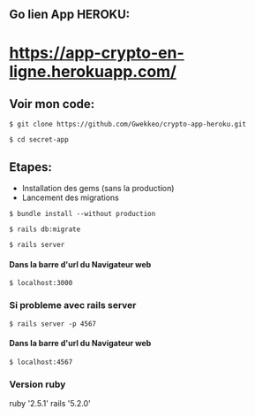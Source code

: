 ## Go lien App HEROKU:
# https://app-crypto-en-ligne.herokuapp.com/

## Voir mon code:
```
$ git clone https://github.com/Gwekkeo/crypto-app-heroku.git
```
```
$ cd secret-app
```

## Etapes:
* Installation des gems (sans la production)
* Lancement des migrations

```
$ bundle install --without production
```
```
$ rails db:migrate
```
```
$ rails server
```

#### Dans la barre d'url du Navigateur web
```
$ localhost:3000
```

### Si probleme avec rails server
```
$ rails server -p 4567
```
#### Dans la barre d'url du Navigateur web
```
$ localhost:4567
```

### Version ruby
ruby '2.5.1'
rails '5.2.0'

